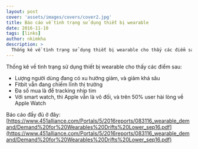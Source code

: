 ```yaml
---
layout: post
cover: 'assets/images/covers/cover2.jpg'
title: Báo cáo về tình trạng sử dụng thiết bị wearable
date: 2016-11-10
tags: [links]
author: nkimkha
description: >
  Thống kê về tình trạng sử dụng thiết bị wearable cho thấy các điểm sau...
---
```


Thống kê về tình trạng sử dụng thiết bị wearable cho thấy các điểm sau:

* Lượng người dùng đang có xu hướng giảm, và giảm khá sâu
* Fitbit vẫn đang chiếm lĩnh thị trường
* Đa số mua là để tracking nhịp tim
* Với smart watch, thì Apple vẫn là vô đối, và trên 50% user hài lòng về Apple Watch

Báo cáo đầy đủ ở đây: [https://www.451alliance.com/Portals/5/2016reports/083116_wearable_demand/Demand%20for%20Wearables%20Drifts%20Lower_sep16.pdf](https://www.451alliance.com/Portals/5/2016reports/083116_wearable_demand/Demand%20for%20Wearables%20Drifts%20Lower_sep16.pdf)

